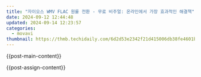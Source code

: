 ```yaml
---
title: "자이오스 WMV FLAC 원룰 전환 - 무료 비주얼: 온라인에서 가장 효과적인 해결책"
date: 2024-09-12 12:44:48
updated: 2024-09-14 12:23:57
categories:
  - movavi
thumbnail: https://thmb.techidaily.com/6d2d53e2342f21d415006db38fe4601b286d92e55c94874be07e2903db77be9c.jpg
---
```


{{post-main-content}}

<ins class="adsbygoogle"
     style="display:block"
     data-ad-format="autorelaxed"
     data-ad-client="ca-pub-7571918770474297"
     data-ad-slot="1223367746"></ins>

{{post-assign-content}}

<ins class="adsbygoogle"
     style="display:block"
     data-ad-client="ca-pub-7571918770474297"
     data-ad-slot="8358498916"
     data-ad-format="auto"
     data-full-width-responsive="true"></ins>
